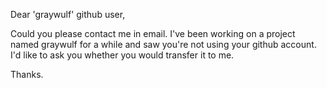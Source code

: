 Dear 'graywulf' github user,

Could you please contact me in email. I've been working on a project named graywulf for a while and saw you're not using your github account. I'd like to ask you whether you would transfer it to me.

Thanks.

